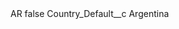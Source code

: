 <?xml version="1.0" encoding="UTF-8"?>
<CustomMetadata xmlns="http://soap.sforce.com/2006/04/metadata" xmlns:xsi="http://www.w3.org/2001/XMLSchema-instance" xmlns:xsd="http://www.w3.org/2001/XMLSchema">
    <label>AR</label>
    <protected>false</protected>
    <values>
        <field>Country_Default__c</field>
        <value xsi:type="xsd:string">Argentina</value>
    </values>
</CustomMetadata>

